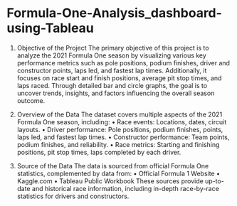 # Formula-One-Analysis_dashboard-using-Tableau

1) Objective of the Project
The primary objective of this project is to analyze the 2021 Formula One season by visualizing various key performance metrics such as pole positions, podium finishes, driver and constructor points, laps led, and fastest lap times. Additionally, it focuses on race start and finish positions, average pit stop times, and laps raced. Through detailed bar and circle graphs, the goal is to uncover trends, insights, and factors influencing the overall season outcome.

2) Overview of the Data
The dataset covers multiple aspects of the 2021 Formula One season, including:
•	Race events: Locations, dates, circuit layouts.
•	Driver performance: Pole positions, podium finishes, points, laps led, and fastest lap times.
•	Constructor performance: Team points, podium finishes, and reliability.
•	Race metrics: Starting and finishing positions, pit stop times, laps completed by each driver.

3. Source of the Data
The data is sourced from official Formula One statistics, complemented by data from:
•	Official Formula 1 Website
•	Kaggle.com
•	Tableau Public Workbook 
These sources provide up-to-date and historical race information, including in-depth race-by-race statistics for drivers and constructors.


